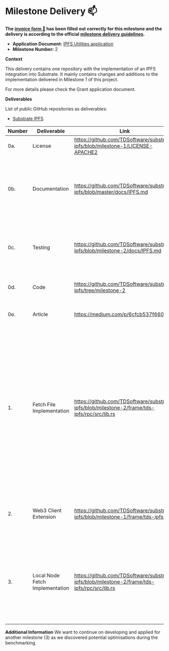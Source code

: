 # Milestone Delivery :mailbox:

**The [invoice form :pencil:](https://docs.google.com/forms/d/e/1FAIpQLSfmNYaoCgrxyhzgoKQ0ynQvnNRoTmgApz9NrMp-hd8mhIiO0A/viewform) has been filled out correctly for this milestone and the delivery is according to the official [milestone delivery guidelines](https://github.com/w3f/Grants-Program/blob/master/docs/Support%20Docs/milestone-deliverables-guidelines.md).**  

* **Application Document:** [IPFS Utilities application](https://github.com/w3f/Grants-Program/blob/master/applications/ipfs_utilities.md)
* **Milestone Number:** 2

**Context**

This delivery contains one repository with the implementation of an IPFS integration into Substrate. It mainly contains changes and additions to the implementation delivered in Milestone 1 of this project. 

For more details please check the Grant application document.

**Deliverables**

List of public GitHub repositories as deliverables:
* [Substrate IPFS](https://github.com/TDSoftware/substrate-ipfs/tree/milestone-1)

| Number | Deliverable                     | Link                                                                                        | Notes                                                                                                                                                                                                                                                                                                                                                                                                                              |
| ------ | ------------------------------- | ------------------------------------------------------------------------------------------- | ---------------------------------------------------------------------------------------------------------------------------------------------------------------------------------------------------------------------------------------------------------------------------------------------------------------------------------------------------------------------------------------------------------------------------------- |
| 0a.    | License                         | https://github.com/TDSoftware/substrate-ipfs/blob/milestone-1/LICENSE-APACHE2               | Apache 2.0                                                                                                                                                                                                                                                                                                                                                                                                                         |
| 0b.    | Documentation                   | https://github.com/TDSoftware/substrate-ipfs/blob/master/docs/IPFS.md                       | We provided and separated and **inline documentation** of the code, a meaningful readme for all modified modules in the repositories.                                                                                                                                                                                                                                                                                              |
| 0c.    | Testing                         | https://github.com/TDSoftware/substrate-ipfs/blob/milestone-2/docs/IPFS.md                     | Core functions are covered by unit tests as far as reasonably applicable to ensure functionality and robustness.                                                                                                                                                                                                                                                                                                                   |
| 0d.    | Code                            | https://github.com/TDSoftware/substrate-ipfs/tree/milestone-2                               | Public GitHub repository with the implementation.                                                                                                                                                                                                                                                                                                                                                                                  |
| 0e.    | Article                         | https://medium.com/p/6cfcb537f660                                                           | Wrote and published an medium article. See link.                                                                                                                                                                                                                                                                                                                                                                                   |
| 1.     | Fetch File Implementation       | https://github.com/TDSoftware/substrate-ipfs/blob/milestone-2/frame/tds-ipfs/rpc/src/lib.rs | Implement the logic that allows clients to fetch a file from IPFS with the Substrate node. E.g. #[prg(name = "nft_getFileById")] will be designed and developed that allows users to redirect a request, which returns Result<String>, to a file server. The PRG mechanism is used to provide a RPC API that can redirect to a file server. The existing IPFS "get file" extrinsic will be obsolet as we provide this new RPC API. |
| 2.     | Web3 Client Extension           | https://github.com/TDSoftware/substrate-ipfs/blob/milestone-1/frame/tds-ipfs/               | The web3 client will be extend to show the (PRG) redirect feature and retrieve corresponding files via a public IPFS gateway.                                                                                                                                                                                                                                                                                                      |
| 3.     | Local Node Fetch Implementation | https://github.com/TDSoftware/substrate-ipfs/blob/milestone-2/frame/tds-ipfs/rpc/src/lib.rs | Implement a file fetch RPC API, that returns the file from the local embedded IPFS node instead of the public IPFS gateway. This is helpful when waiting for the file to be available on the public IPFS gateway.                                                                                                                                                                                                                  |

**Additional Information**
We want to continue on developing and applied for another milestone (3) as we discovered potential optimisations during the benchmarking.
